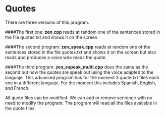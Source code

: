 # Quotes
There are three versions of this program. 

####The first one:
**zen.cpp** reads at random one of the sentences stored in the file quotes.txt and shows it on the screen. 

####The second program:
**zen_speak.cpp** reads at random one of the sentences stored in the file quotes.txt and shows it on the screen but also reads and produces a voice who reads the quote.

####The third program:
**zen_espeak_multi.cpp** does the same as the second but now the quotes are speak out using the voice adapted to the languaje. This advanced program has for the moment 3 quote.txt files each one in a different languaje. For the moment this includes Spanish, English, and French.

All quote files can be modified. We can add or remove sentence with no need to modify the program. The program will read all the files available in the quote files.
